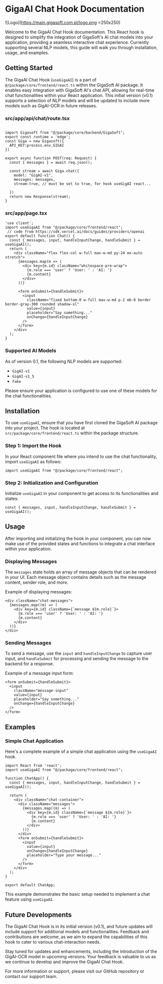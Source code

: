 # GigaAI Chat Hook Documentation

![Logo](https://main.gigasoft.com.pl/logo.png =250x250)

Welcome to the GigaAI Chat Hook documentation. This React hook is designed to simplify the integration of GigaSoft's AI chat models into your application, providing a seamless interactive chat experience. Currently supporting several NLP models, this guide will walk you through installation, usage, and examples.

## Getting Started

The GigaAI Chat Hook (`useGigaAI`) is a part of `@/package/core/frontend/react.ts` within the GigaSoft AI package. It enables easy integration with GigaSoft AI's chat API, allowing for real-time chat functionalities within your React application. This initial version (v0.1) supports a selection of NLP models and will be updated to include more models such as GigAI-OCR in future releases.


### src/app/api/chat/route.tsx
```tsx

import Gigasoft from "@/package/core/backend/GigaSoft";
export const runtime = 'edge';
const Giga = new Gigasoft({
  API_KEY:process.env.GIGAI
})

export async function POST(req: Request) {
  const { messages } = await req.json();
  
  const stream = await Giga.chat({
    model: "GigAI-v1",
    messages: messages,
    stream:true, // must be set to true, for hook useGigAI react...
    
  })
  return new Response(stream);
}
```

### src/app/page.tsx
```tsx
'use client';
import useGigaAI from "@/package/core/frontend/react";
 // code from https://sdk.vercel.ai/docs/guides/providers/openai
export default function Chat() {
  const { messages, input, handleInputChange, handleSubmit } = useGigaAI();
  return (
    <div className="flex flex-col w-full max-w-md py-24 mx-auto stretch">
      {messages.map(m => (
        <div key={m.id} className="whitespace-pre-wrap">
          {m.role === 'user' ? 'User: ' : 'AI: '}
          {m.content}
        </div>
      ))}
 
      <form onSubmit={handleSubmit}>
        <input
          className="fixed bottom-0 w-full max-w-md p-2 mb-8 border border-gray-300 rounded shadow-xl"
          value={input}
          placeholder="Say something..."
          onChange={handleInputChange}
        />
      </form>
    </div>
  );
}
```




### Supported AI Models

As of version 0.1, the following NLP models are supported:

- `GigAI-v1`
- `GigAI-v1_5`
- `Fake`

Please ensure your application is configured to use one of these models for the chat functionalities.

## Installation

To use `useGigaAI`, ensure that you have first cloned the GigaSoft AI package into your project. The hook is located at `src/package/core/frontend/react.ts` within the package structure.

### Step 1: Import the Hook

In your React component file where you intend to use the chat functionality, import `useGigaAI` as follows:

```tsx
import useGigaAI from "@/package/core/frontend/react";
```

### Step 2: Initialization and Configuration

Initialize `useGigaAI` in your component to get access to its functionalities and states:

```tsx
const { messages, input, handleInputChange, handleSubmit } = useGigaAI();
```

## Usage

After importing and initializing the hook in your component, you can now make use of the provided states and functions to integrate a chat interface within your application.

### Displaying Messages

The `messages` state holds an array of message objects that can be rendered in your UI. Each message object contains details such as the message content, sender role, and more.

Example of displaying messages:

```tsx
<div className="chat-messages">
  {messages.map((m) => (
    <div key={m.id} className={`message ${m.role}`}>
      {m.role === 'user' ? 'User: ' : 'AI: '}
      {m.content}
    </div>
  ))}
</div>
```

### Sending Messages

To send a message, use the `input` and `handleInputChange` to capture user input, and `handleSubmit` for processing and sending the message to the backend for a response.

Example of a message input form:

```tsx
<form onSubmit={handleSubmit}>
  <input
    className="message-input"
    value={input}
    placeholder="Say something..."
    onChange={handleInputChange}
  />
</form>
```
## Examples

### Simple Chat Application

Here's a complete example of a simple chat application using the `useGigaAI` hook.

```tsx
import React from 'react';
import useGigaAI from "@/package/core/frontend/react";

function ChatApp() {
  const { messages, input, handleInputChange, handleSubmit } = useGigaAI();

  return (
    <div className="chat-container">
      <div className="messages">
        {messages.map((m) => (
          <div key={m.id} className={`message ${m.role}`}>
            {m.role === 'user' ? 'User: ' : 'AI: '}
            {m.content}
          </div>
        ))}
      </div>
      <form onSubmit={handleSubmit}>
        <input
          value={input}
          onChange={handleInputChange}
          placeholder="Type your message..."
        />
      </form>
    </div>
  );
}

export default ChatApp;
```

This example demonstrates the basic setup needed to implement a chat feature using `useGigaAI`.

## Future Developments

The GigaAI Chat Hook is in its initial version (v0.1), and future updates will include support for additional models and functionalities. Feedback and contributions are welcome, as we aim to expand the capabilities of this hook to cater to various chat-interaction needs.

Stay tuned for updates and enhancements, including the introduction of the GigAI-OCR model in upcoming versions. Your feedback is valuable to us as we continue to develop and improve the GigaAI Chat Hook.

For more information or support, please visit our GitHub repository or contact our support team.
